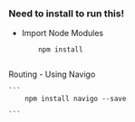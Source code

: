 


### Need to install to run this!

- Import Node Modules 
    ``` 
        npm install
        
    ```

Routing - Using Navigo

    ```
        npm install navigo --save

    ```


